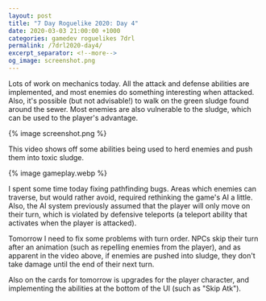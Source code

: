 ```yaml
---
layout: post
title: "7 Day Roguelike 2020: Day 4"
date: 2020-03-03 21:00:00 +1000
categories: gamedev roguelikes 7drl
permalink: /7drl2020-day4/
excerpt_separator: <!--more-->
og_image: screenshot.png
---
```


Lots of work on mechanics today. All the attack and defense abilities are implemented,
and most enemies do something interesting when attacked. Also, it's possible (but not
advisable!) to walk on the green sludge found around the sewer. Most enemies are also
vulnerable to the sludge, which can be used to the player's advantage.

{% image screenshot.png %}

<!--more-->

This video shows off some abilities being used to herd enemies and push them into
toxic sludge.

{% image gameplay.webp %}

I spent some time today fixing pathfinding bugs.
Areas which enemies can traverse, but would rather avoid, required rethinking the
game's AI a little. Also, the AI system previously assumed that the player will
only move on their turn, which is violated by defensive teleports (a teleport
ability that activates when the player is attacked).

Tomorrow I need to fix some problems with turn order. NPCs skip their turn after
an animation (such as repelling enemies from the player), and as apparent in
the video above, if enemies are pushed into sludge, they don't take damage until
the end of their next turn.

Also on the cards for tomorrow is upgrades for the player character, and implementing
the abilities at the bottom of the UI (such as "Skip Atk").
